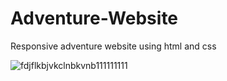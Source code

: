 # Adventure-Website
Responsive adventure website using html and css


![fdjflkbjvkclnbkvnb111111111](https://github.com/Krupat2003/Adventure-Website/assets/138984890/3528aa97-ffd2-434d-b9c3-6642eb4b819e)
